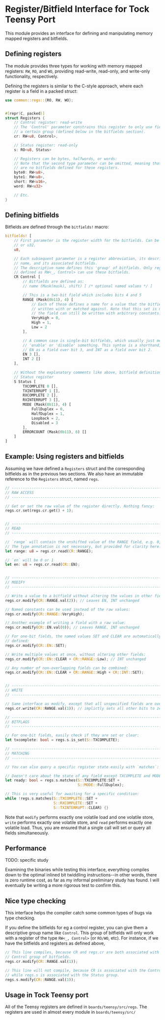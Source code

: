# Register/Bitfield Interface for Tock Teensy Port

This module provides an interface for defining and manipulating memory mapped 
registers and bitfields. 

## Defining registers

The module provides three types for working with memory mapped registers: `RW`,
`RO`, and `WO`, providing read-write, read-only, and write-only functionality,
respectively.

Defining the registers is similar to the C-style approach, where each register
is a field in a packed struct:

```rust
use common::regs::{RO, RW, WO};


#[repr(C, packed)]
struct Registers {
    // Control register: read-write
    // The 'Control' parameter constrains this register to only use fields from
    // a certain group (defined below in the bitfields section).
    cr: RW<u8, Control>,

    // Status register: read-only
    s: RO<u8, Status>

    // Registers can be bytes, halfwords, or words:
    // Note that the second type parameter can be omitted, meaning that there
    // are no bitfields defined for these registers.
    byte0: RW<u8>,
    byte1: RW<u8>,
    short: RW<u16>,
    word: RW<u32>

    // Etc.
}
```

## Defining bitfields

Bitfields are defined through the `bitfields!` macro:

```rust
bitfields! [ 
    // First parameter is the register width for the bitfields. Can be u8, u16,
    // or u32.
    u8,

    // Each subsequent parameter is a register abbreviation, its descriptive
    // name, and its associated bitfields.
    // The descriptive name defines this 'group' of bitfields. Only registers
    // defined as RW<_, Control> can use these bitfields.
    CR Control [
        // Bitfields are defined as:
        // name (Mask(mask), shift) [ /* optional named values */ ]

        // This is a two-bit field which includes bits 4 and 5
        RANGE (Mask(0b11), 4) [
            // Each of these defines a name for a value that the bitfield can be 
            // written with or matched against. Note that this set is not exclusive--
            // the field can still be written with arbitrary constants.
            VeryHigh = 0,
            High = 1,
            Low = 2
        ],

        // A common case is single-bit bitfields, which usually just mean
        // 'enable' or 'disable' something. This syntax is a shorthand, defining
        // EN as a field over bit 3, and INT as a field over bit 2.
        EN 3 [],
        INT 2 []
    ],

    // Without the explanatory comments like above, bitfield definition is quite compact:
    // Status register
    S Status [
        TXCOMPLETE 0 [],
        TXINTERRUPT 1 [],
        RXCOMPLETE 2 [],
        RXINTERRUPT 3 [],
        MODE (Mask(0b11), 4) [
            FullDuplex = 0,
            HalfDuplex = 1,
            Loopback = 2,
            Disabled = 3
        ],
        ERRORCOUNT (Mask(0b11), 6) []
    ]
]
```


## Example: Using registers and bitfields

Assuming we have defined a `Registers` struct and the corresponding bitfields as
in the previous two sections. We also have an immutable reference to the 
`Registers` struct, named `regs`.

```rust
// -----------------------------------------------------------------------------
// RAW ACCESS
// -----------------------------------------------------------------------------

// Get or set the raw value of the register directly. Nothing fancy:
regs.cr.set(regs.cr.get() + 1);


// -----------------------------------------------------------------------------
// READ
// -----------------------------------------------------------------------------

// `range` will contain the unshifted value of the RANGE field, e.g. 0, 1, 2, or 3.
// The type annotation is not necessary, but provided for clarity here.
let range: u8 = regs.cr.read(CR::RANGE);

// `en` will be 0 or 1
let en: u8 = regs.cr.read(CR::EN);


// -----------------------------------------------------------------------------
// MODIFY
// -----------------------------------------------------------------------------

// Write a value to a bitfield without altering the values in other fields:
regs.cr.modify(CR::RANGE.val(2)); // Leaves EN, INT unchanged

// Named constants can be used instead of the raw values:
regs.cr.modify(CR::RANGE::VeryHigh);

// Another example of writing a field with a raw value:
regs.cr.modify(CR::EN.val(0)); // Leaves RANGE, INT unchanged

// For one-bit fields, the named values SET and CLEAR are automatically
// defined:
regs.cr.modify(CR::EN::SET);

// Write multiple values at once, without altering other fields:
regs.cr.modify(CR::EN::CLEAR + CR::RANGE::Low); // INT unchanged

// Any number of non-overlapping fields can be combined:
regs.cr.modify(CR::EN::CLEAR + CR::RANGE::High + CR::INT::SET);


// -----------------------------------------------------------------------------
// WRITE
// -----------------------------------------------------------------------------

// Same interface as modify, except that all unspecified fields are overwritten to zero.
regs.cr.write(CR::RANGE.val(1)); // implictly sets all other bits to zero

// -----------------------------------------------------------------------------
// BITFLAGS
// -----------------------------------------------------------------------------

// For one-bit fields, easily check if they are set or clear:
let txcomplete: bool = regs.s.is_set(S::TXCOMPLETE);

// -----------------------------------------------------------------------------
// MATCHING
// -----------------------------------------------------------------------------

// You can also query a specific register state easily with `matches`:

// Doesn't care about the state of any field except TXCOMPLETE and MODE:
let ready: bool = regs.s.matches(S::TXCOMPLETE:SET + 
                                 S::MODE::FullDuplex);

// This is very useful for awaiting for a specific condition:
while !regs.s.matches(S::TXCOMPLETE::SET + 
                      S::RXCOMPLETE::SET +
                      S::TXINTERRUPT::CLEAR) {}
```

Note that `modify` performs exactly one volatile load and one volatile store,
`write` performs exactly one volatile store, and `read` performs exactly one
volatile load. Thus, you are ensured that a single call will set or query all
fields simultaneously.

## Performance

TODO: specific study

Examining the binaries while testing this interface, everything compiles
down to the optimal inlined bit twiddling instructions--in other words, there is
zero runtime cost, as far as my informal preliminary study has found. I will
eventually be writing a more rigorous test to confirm this.

## Nice type checking

This interface helps the compiler catch some common types of bugs via type checking.

If you define the bitfields for eg a control register, you can give them a
descriptive group name like `Control`. This group of bitfields will only work with a 
register of the type `RW<_, Control>` (or `RO/WO`, etc). For instance, if we have 
the bitfields and registers as defined above,

```rust
// This line compiles, because CR and regs.cr are both associated with the
// Control group of bitfields.
regs.cr.modify(CR::RANGE.val(1));

// This line will not compile, because CR is associated with the Control group,
// while regs.s is associated with the Status group.
regs.s.modify(CR::RANGE.val(1));

```

## Usage in Tock Teensy port

All of the Teensy registers are defined in `boards/teensy/src/regs`. The
registers are used in almost every module in `boards/teensy/src/`
